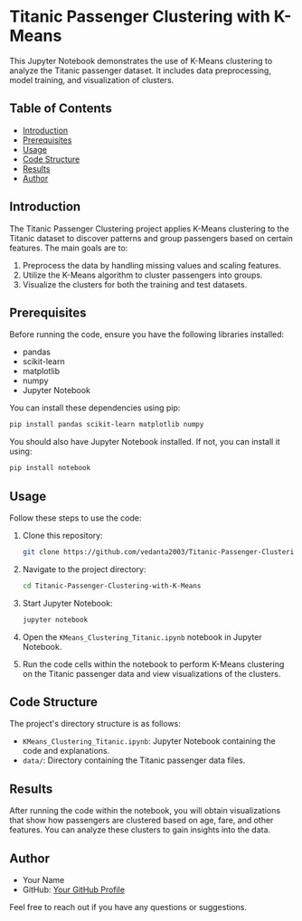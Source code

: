 
# Titanic Passenger Clustering with K-Means

This Jupyter Notebook demonstrates the use of K-Means clustering to analyze the Titanic passenger dataset. It includes data preprocessing, model training, and visualization of clusters.

## Table of Contents
- [Introduction](#introduction)
- [Prerequisites](#prerequisites)
- [Usage](#usage)
- [Code Structure](#code-structure)
- [Results](#results)
- [Author](#author)

## Introduction

The Titanic Passenger Clustering project applies K-Means clustering to the Titanic dataset to discover patterns and group passengers based on certain features. The main goals are to:

1. Preprocess the data by handling missing values and scaling features.
2. Utilize the K-Means algorithm to cluster passengers into groups.
3. Visualize the clusters for both the training and test datasets.

## Prerequisites

Before running the code, ensure you have the following libraries installed:

- pandas
- scikit-learn
- matplotlib
- numpy
- Jupyter Notebook

You can install these dependencies using pip:

```bash
pip install pandas scikit-learn matplotlib numpy
```

You should also have Jupyter Notebook installed. If not, you can install it using:

```bash
pip install notebook
```

## Usage

Follow these steps to use the code:

1. Clone this repository:

   ```bash
   git clone https://github.com/vedanta2003/Titanic-Passenger-Clustering-with-K-Means.git
   ```

2. Navigate to the project directory:

   ```bash
   cd Titanic-Passenger-Clustering-with-K-Means
   ```

3. Start Jupyter Notebook:

   ```bash
   jupyter notebook
   ```

4. Open the `KMeans_Clustering_Titanic.ipynb` notebook in Jupyter Notebook.

5. Run the code cells within the notebook to perform K-Means clustering on the Titanic passenger data and view visualizations of the clusters.

## Code Structure

The project's directory structure is as follows:

- `KMeans_Clustering_Titanic.ipynb`: Jupyter Notebook containing the code and explanations.
- `data/`: Directory containing the Titanic passenger data files.

## Results

After running the code within the notebook, you will obtain visualizations that show how passengers are clustered based on age, fare, and other features. You can analyze these clusters to gain insights into the data.

## Author

- Your Name
- GitHub: [Your GitHub Profile](https://github.com/vedanta2003)

Feel free to reach out if you have any questions or suggestions.
```

